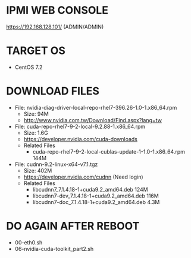 # IPMI WEB CONSOLE

https://192.168.128.101/ (ADMIN/ADMIN)

# TARGET OS

* CentOS 7.2

# DOWNLOAD FILES

* File: nvidia-diag-driver-local-repo-rhel7-396.26-1.0-1.x86_64.rpm
  * Size: 94M
  * http://www.nvidia.com.tw/Download/Find.aspx?lang=tw
* File: cuda-repo-rhel7-9-2-local-9.2.88-1.x86_64.rpm
  * Size: 1.6G 
  * https://developer.nvidia.com/cuda-downloads
  * Related Files
      * cuda-repo-rhel7-9-2-local-cublas-update-1-1.0-1.x86_64.rpm 144M
* File: cudnn-9.2-linux-x64-v7.1.tgz
  * Size: 402M
  * https://developer.nvidia.com/cudnn (Need login)
  * Related Files
      * libcudnn7_7.1.4.18-1+cuda9.2_amd64.deb 124M
      * libcudnn7-dev_7.1.4.18-1+cuda9.2_amd64.deb 116M
      * libcudnn7-doc_7.1.4.18-1+cuda9.2_amd64.deb 4.3M

# DO AGAIN AFTER REBOOT

* 00-eth0.sh
* 06-nvidia-cuda-toolkit_part2.sh
